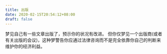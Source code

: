 ```yaml
---
title: 出版
date: 2020-02-15T20:54:12+08:00
draft: false
---
```


梦见自己有一些文章出版了，预示你的状况有改进。
但你仅梦见一个出版商(或者有关出版的会议)，这种梦警告你应通过法律咨询而不是完全依靠你自己的判断来维护你的经济利益。
